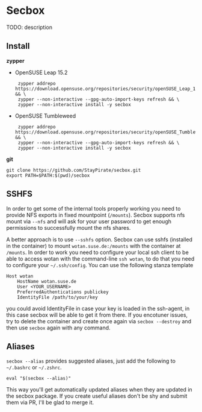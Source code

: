 # Secbox

TODO: description


## Install

**zypper**

 * OpenSUSE Leap 15.2

        zypper addrepo https://download.opensuse.org/repositories/security/openSUSE_Leap_15.2/security.repo && \
        zypper --non-interactive --gpg-auto-import-keys refresh && \
        zypper --non-interactive install -y secbox

 * OpenSUSE Tumbleweed

        zypper addrepo https://download.opensuse.org/repositories/security/openSUSE_Tumbleweed/security.repo && \
        zypper --non-interactive --gpg-auto-import-keys refresh && \
        zypper --non-interactive install -y secbox

**git**

    git clone https://github.com/StayPirate/secbox.git
    export PATH=$PATH:$(pwd)/secbox

## SSHFS

In order to get some of the internal tools properly working you need to provide NFS exports in fixed mountpoint (`/mounts`).
Secbox supports nfs mount via `--nfs` and will ask for your user password to get enough permissions to successfully mount the nfs shares.

A better approach is to use `--sshfs` option. Secbox can use sshfs (installed in the container) to mount `wotan.suse.de:/mounts` with the container at `/mounts`. In order to work you need to configure your local ssh client to be able to access wotan with the command-line `ssh wotan`, to do that you need to configure your `~/.ssh/config`. You can use the following stanza template

    Host wotan
        HostName wotan.suse.de
        User <YOUR_USERNAME>
        PreferredAuthentications publickey
        IdentityFile /path/to/your/key

you could avoid IdentityFile in case your key is loaded in the ssh-agent, in this case secbox will be able to get it from there.
If you encotuner issues, try to delete the container and create once again via `secbox --destroy` and then use `secbox` again with any command.

## Aliases

`secbox --alias` provides suggested aliases, just add the following to `~/.bashrc` or `~/.zshrc`.

    eval "$(secbox --alias)"

This way you'll get automatically updated aliases when they are updated in the secbox package. If you create useful aliases don't be shy and submit them via PR, I'll be glad to merge it.